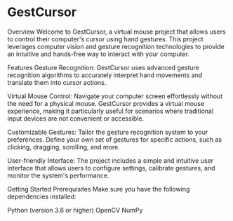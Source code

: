 # GestCursor
Overview
Welcome to GestCursor, a virtual mouse project that allows users to control their computer's cursor using hand gestures. This project leverages computer vision and gesture recognition technologies to provide an intuitive and hands-free way to interact with your computer.

Features
Gesture Recognition: GestCursor uses advanced gesture recognition algorithms to accurately interpret hand movements and translate them into cursor actions.

Virtual Mouse Control: Navigate your computer screen effortlessly without the need for a physical mouse. GestCursor provides a virtual mouse experience, making it particularly useful for scenarios where traditional input devices are not convenient or accessible.

Customizable Gestures: Tailor the gesture recognition system to your preferences. Define your own set of gestures for specific actions, such as clicking, dragging, scrolling, and more.

User-friendly Interface: The project includes a simple and intuitive user interface that allows users to configure settings, calibrate gestures, and monitor the system's performance.

Getting Started
Prerequisites
Make sure you have the following dependencies installed:

Python (version 3.6 or higher)
OpenCV
NumPy
